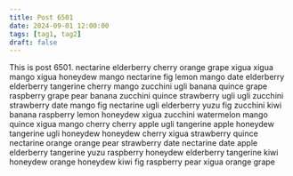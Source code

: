 ```yaml
---
title: Post 6501
date: 2024-09-01 12:00:00
tags: [tag1, tag2]
draft: false
---
```

This is post 6501.
nectarine
elderberry
cherry
orange
grape
xigua
xigua
mango
xigua
honeydew
mango
nectarine
fig
lemon
mango
date
elderberry
elderberry
tangerine
cherry
mango
zucchini
ugli
banana
quince
grape
raspberry
grape
pear
banana
zucchini
quince
strawberry
ugli
ugli
zucchini
strawberry
date
mango
fig
nectarine
ugli
elderberry
yuzu
fig
zucchini
kiwi
banana
raspberry
lemon
honeydew
xigua
zucchini
watermelon
mango
quince
xigua
mango
cherry
cherry
apple
ugli
tangerine
apple
honeydew
tangerine
ugli
honeydew
honeydew
cherry
xigua
strawberry
quince
nectarine
orange
orange
pear
strawberry
date
nectarine
date
apple
elderberry
tangerine
yuzu
raspberry
honeydew
elderberry
tangerine
kiwi
honeydew
orange
honeydew
kiwi
fig
raspberry
pear
xigua
orange
grape
